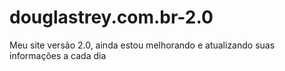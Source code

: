 # douglastrey.com.br-2.0

Meu site versão 2.0, ainda estou melhorando e atualizando suas informações a cada dia
